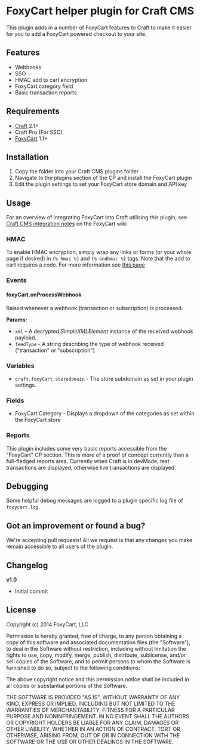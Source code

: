 # FoxyCart helper plugin for Craft CMS

This plugin adds in a number of FoxyCart features to Craft to make it easier for you to add a FoxyCart powered checkout to your site.

## Features

 - Webhooks
 - SSO
 - HMAC add to cart encryption
 - FoxyCart category field
 - Basic transaction reports

## Requirements

 - [Craft](http://buildwithcraft.com) 2.1+
 - Craft Pro (For SSO)
 - [FoxyCart](http://www.foxycart.com) 1.1+

## Installation

1. Copy the folder into your Craft CMS plugins folder
2. Navigate to the plugins section of the CP and install the FoxyCart plugin
3. Edit the plugin settings to set your FoxyCart store domain and API key

## Usage

For an overview of integrating FoxyCart into Craft utilising this plugin, see [Craft CMS integration notes](https://wiki.foxycart.com/integration/craftcms) on the FoxyCart wiki

### HMAC

To enable HMAC encryption, simply wrap any links or forms (or your whole page if desired) in `{% hmac %}` and `{% endhmac %}` tags. Note that the add to cart requires a code. For more information see [this page](http://wiki.foxycart.com/static/redirect/price_validation "FoxyCart wiki on HMAC encryption")

### Events

#### foxyCart.onProcessWebhook

Raised whenever a webhook (transaction or subscription) is processed.

**Params:**

 - `xml` – A decrypted _SimpleXMLElement_ instance of the received webhook payload.
 - `feedType` - A string describing the type of webhook received ("transaction" or "subscription")

### Variables

 - `craft.foxyCart.storedomain` - The store subdomain as set in your plugin settings.
 
### Fields

 - FoxyCart Category - Displays a dropdown of the categories as set within the FoxyCart store

### Reports

This plugin includes some very basic reports accessible from the "FoxyCart" CP section. This is more of a proof of concept currently than a full-fledged reports area. Currently when Craft is in devMode, test transactions are displayed, otherwise live transactions are displayed.

## Debugging

Some helpful debug messages are logged to a plugin specific log file of `foxycart.log`.

## Got an improvement or found a bug?

We're accepting pull requests! All we request is that any changes you make remain accessible to all users of the plugin.

## Changelog

**v1.0**   

 - Initial commit

## License

Copyright (c) 2014 FoxyCart, LLC

Permission is hereby granted, free of charge, to any person obtaining a copy
of this software and associated documentation files (the "Software"), to deal
in the Software without restriction, including without limitation the rights
to use, copy, modify, merge, publish, distribute, sublicense, and/or sell
copies of the Software, and to permit persons to whom the Software is
furnished to do so, subject to the following conditions:

The above copyright notice and this permission notice shall be included in
all copies or substantial portions of the Software.

THE SOFTWARE IS PROVIDED "AS IS", WITHOUT WARRANTY OF ANY KIND, EXPRESS OR
IMPLIED, INCLUDING BUT NOT LIMITED TO THE WARRANTIES OF MERCHANTABILITY,
FITNESS FOR A PARTICULAR PURPOSE AND NONINFRINGEMENT. IN NO EVENT SHALL THE
AUTHORS OR COPYRIGHT HOLDERS BE LIABLE FOR ANY CLAIM, DAMAGES OR OTHER
LIABILITY, WHETHER IN AN ACTION OF CONTRACT, TORT OR OTHERWISE, ARISING FROM,
OUT OF OR IN CONNECTION WITH THE SOFTWARE OR THE USE OR OTHER DEALINGS IN
THE SOFTWARE.
